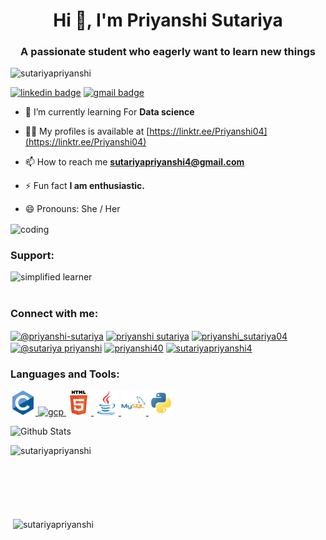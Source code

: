 <h1 align="center">Hi 👋, I'm Priyanshi Sutariya</h1>
<h3 align="center">A passionate student who eagerly want to learn new things</h3>

<p align="left"> <img src="https://komarev.com/ghpvc/?username=sutariyapriyanshi&label=Profile%20views&color=0e75b6&style=flat" alt="sutariyapriyanshi" /> </p>
 
[![linkedin badge](https://img.shields.io/badge/Priyanshi_Sutariya-493D26?style=flat&logo=linkedin)](linkedin.com/in/priyanshi-sutariya-4b2889227)
[![gmail badge](https://img.shields.io/badge/Priyanshi_Sutariya-F9A7B0?style=flat&logo=gmail)](sutariyapriyanshi4@gmail.com)

- 🌱 I’m currently learning For **Data science**

- 👨‍💻 My profiles is available at [https://linktr.ee/Priyanshi04](https://linktr.ee/Priyanshi04)

- 📫 How to reach me **sutariyapriyanshi4@gmail.com**

- ⚡ Fun fact **I am enthusiastic.**

- 😄 Pronouns: She / Her

<p>        </p>
<img align="center" alt="coding" width="300" src="https://camo.githubusercontent.com/691cdc5f9c4dc0e88650b97d480af9237d9422963bd1184f95e00087d3aa8bbd/68747470733a2f2f692e696d6775722e636f6d2f72486c456444712e676966">


<h3 align="left">Support:</h3>
<p> <img align="left" src="https://cdn.buymeacoffee.com/buttons/v2/default-yellow.png" height="50" width="210" alt="simplified learner" /></p><br><br>
<h3 align="left">Connect with me:</h3>
<p align="left">
<a href="https://codepen.io/@priyanshi-sutariya" target="blank"><img align="center" src="https://raw.githubusercontent.com/rahuldkjain/github-profile-readme-generator/master/src/images/icons/Social/codepen.svg" alt="@priyanshi-sutariya" height="30" width="40" /></a>
<a href="https://linkedin.com/in/priyanshi sutariya" target="blank"><img align="center" src="https://raw.githubusercontent.com/rahuldkjain/github-profile-readme-generator/master/src/images/icons/Social/linked-in-alt.svg" alt="priyanshi sutariya" height="30" width="40" /></a>
<a href="https://instagram.com/priyanshi_sutariya04" target="blank"><img align="center" src="https://raw.githubusercontent.com/rahuldkjain/github-profile-readme-generator/master/src/images/icons/Social/instagram.svg" alt="priyanshi_sutariya04" height="30" width="40" /></a>
<a href="https://medium.com/@sutariya priyanshi" target="blank"><img align="center" src="https://raw.githubusercontent.com/rahuldkjain/github-profile-readme-generator/master/src/images/icons/Social/medium.svg" alt="@sutariya priyanshi" height="30" width="40" /></a>
<a href="https://www.codechef.com/users/priyanshi40" target="blank"><img align="center" src="https://cdn.jsdelivr.net/npm/simple-icons@3.1.0/icons/codechef.svg" alt="priyanshi40" height="30" width="40" /></a>
<a href="https://auth.geeksforgeeks.org/user/sutariyapriyanshi4" target="blank"><img align="center" src="https://raw.githubusercontent.com/rahuldkjain/github-profile-readme-generator/master/src/images/icons/Social/geeks-for-geeks.svg" alt="sutariyapriyanshi4" height="30" width="40" /></a>
</p>

<h3 align="left">Languages and Tools:</h3>
<p align="left"> <a href="https://www.cprogramming.com/" target="_blank" rel="noreferrer"> <img src="https://raw.githubusercontent.com/devicons/devicon/master/icons/c/c-original.svg" alt="c" width="40" height="40"/> </a> <a href="https://cloud.google.com" target="_blank" rel="noreferrer"> <img src="https://www.vectorlogo.zone/logos/google_cloud/google_cloud-icon.svg" alt="gcp" width="40" height="40"/> </a> <a href="https://www.w3.org/html/" target="_blank" rel="noreferrer"> <img src="https://raw.githubusercontent.com/devicons/devicon/master/icons/html5/html5-original-wordmark.svg" alt="html5" width="40" height="40"/> </a> <a href="https://www.java.com" target="_blank" rel="noreferrer"> <img src="https://raw.githubusercontent.com/devicons/devicon/master/icons/java/java-original.svg" alt="java" width="40" height="40"/> </a> <a href="https://www.mysql.com/" target="_blank" rel="noreferrer"> <img src="https://raw.githubusercontent.com/devicons/devicon/master/icons/mysql/mysql-original-wordmark.svg" alt="mysql" width="40" height="40"/> </a> <a href="https://www.python.org" target="_blank" rel="noreferrer"> <img src="https://raw.githubusercontent.com/devicons/devicon/master/icons/python/python-original.svg" alt="python" width="40" height="40"/> </a> </p>

![Github Stats](https://github-readme-streak-stats.herokuapp.com/?user=sutariyapriyanshi) <br>
<p><img align="left" src="https://github-readme-stats.vercel.app/api/top-langs?username=sutariyapriyanshi&show_icons=true&locale=en&layout=compact" alt="sutariyapriyanshi" /></p>
<p>                                   </p><br><br><br><br>
<br><br><p>&nbsp;<img align="center" src="https://github-readme-stats.vercel.app/api?username=sutariyapriyanshi&show_icons=true&locale=en" alt="sutariyapriyanshi" /></p>
